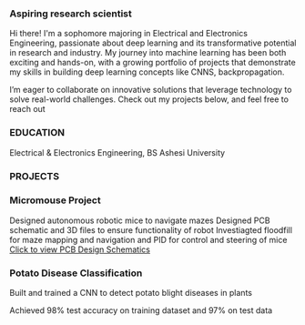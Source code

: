 ### Aspiring research scientist
Hi there! I'm a sophomore majoring in Electrical and Electronics Engineering, passionate about deep learning and its transformative potential in research and industry. My journey into machine learning has been both exciting and hands-on, with a growing portfolio of projects that demonstrate my skills in building deep learning concepts like CNNS, backpropagation.

I’m eager to collaborate on innovative solutions that leverage technology to solve real-world challenges. Check out my projects below, and feel free to reach out

### EDUCATION
Electrical & Electronics Engineering, BS
Ashesi University 
 

### PROJECTS
### Micromouse Project 
Designed autonomous robotic mice to navigate mazes
Designed PCB schematic and 3D files to ensure functionality of robot
Investiagted floodfill for maze mapping and navigation and PID for control and steering of mice 
[Click to view PCB Design Schematics](https://github.com/Baah134/Micromouse-Project)

### Potato Disease Classification
Built and trained a CNN to detect potato blight diseases in plants

Achieved 98% test accuracy on training dataset and 97% on test data




